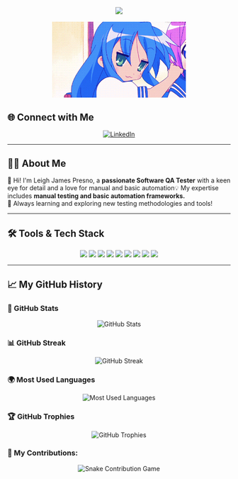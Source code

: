 <!-- Animated Header -->
<p align="center">
  <img src="https://capsule-render.vercel.app/api?type=waving&color=gradient&height=150&section=header&text=Hey%20Everyone!🕹️&fontSize=45&fontAlignY=35&animation=twinkling" />
</p>

<!-- Animated GIF (Resized for Better Fit) -->
<p align="center">
  <img src="https://github.com/LeiyJames/LeiyJames/blob/main/lucky%20star%20wink%20GIF.gif" width="60%" alt="Lucky Star Wink GIF"/>
</p>

## 🌐 Connect with Me  

<p align="center">
  <a href="https://www.linkedin.com/in/your-linkedin/" target="_blank">
    <img src="https://cdn.jsdelivr.net/gh/devicons/devicon/icons/linkedin/linkedin-original.svg" alt="LinkedIn" width="30" height="30"/>
  </a>
</p>

---

## 👨‍💻 About Me  
🚀 Hi! I'm Leigh James Presno, a **passionate Software QA Tester** with a keen eye for detail and a love for manual and basic automation💡 My expertise includes **manual testing and basic automation frameworks.**  
📖 Always learning and exploring new testing methodologies and tools!  

---

## 🛠️ Tools & Tech Stack  

<p align="center">
  <!-- Trello -->
  <img src="https://img.shields.io/badge/Trello-0052CC?style=for-the-badge&logo=trello&logoColor=white" />

  <!-- Slack -->
  <img src="https://img.shields.io/badge/Slack-4A154B?style=for-the-badge&logo=slack&logoColor=white" />

  <!-- Playwright -->
  <img src="https://img.shields.io/badge/Playwright-2EAD33?style=for-the-badge&logo=playwright&logoColor=white" />

  <!-- Chrome DevTools -->
  <img src="https://img.shields.io/badge/Chrome DevTools-4285F4?style=for-the-badge&logo=google-chrome&logoColor=white" />

  <!-- XAMPP -->
  <img src="https://img.shields.io/badge/XAMPP-FB7A24?style=for-the-badge&logo=xampp&logoColor=white" />

  <!-- Postman -->
  <img src="https://img.shields.io/badge/Postman-FF6C37?style=for-the-badge&logo=postman&logoColor=white" />

  <!-- MySQL -->
  <img src="https://img.shields.io/badge/MySQL-4479A1?style=for-the-badge&logo=mysql&logoColor=white" />

  <!-- Xray Exploratory -->
  <img src="https://img.shields.io/badge/Xray-34A853?style=for-the-badge&logo=xray&logoColor=white" />

  <!-- Burp Suite -->
  <img src="https://img.shields.io/badge/Burp Suite-F57600?style=for-the-badge&logo=burp-suite&logoColor=white" />
</p>

---

## 📈 My GitHub History  

### 🚀 GitHub Stats  
<p align="center">
  <img src="https://github-readme-stats.vercel.app/api?username=LeiyJames&show_icons=true&theme=tokyonight" alt="GitHub Stats" />
</p>

### 📊 GitHub Streak  
<p align="center">
  <img src="https://github-readme-streak-stats.herokuapp.com/?user=LeiyJames&theme=tokyonight" alt="GitHub Streak" />
</p>

### 🌍 Most Used Languages  
<p align="center">
  <img src="https://github-readme-stats.vercel.app/api/top-langs/?username=your_github_username&layout=compact&theme=tokyonight" alt="Most Used Languages" />
</p>

### 🏆 GitHub Trophies  
<p align="center">
  <img src="https://github-profile-trophy.vercel.app/?username=LeiyJames&theme=onedark&row=1&column=6" alt="GitHub Trophies" />
</p>


### 🐍 My Contributions:  
<p align="center">
  <img src="https://github.com/your_github_username/your_github_username/blob/output/github-contribution-grid-snake.svg" alt="Snake Contribution Game" />
</p>
